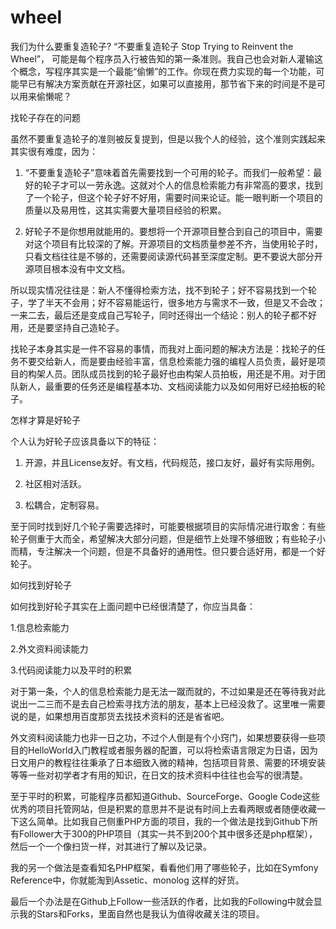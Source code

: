 # wheel


我们为什么要重复造轮子?
“不要重复造轮子 Stop Trying to Reinvent the Wheel”， 可能是每个程序员入行被告知的第一条准则。我自己也会对新人灌输这个概念，写程序其实是一个最能“偷懒”的工作。你现在费力实现的每一个功能，可能早已有解决方案贡献在开源社区，如果可以直接用，那节省下来的时间是不是可以用来偷懒呢？



找轮子存在的问题



虽然不要重复造轮子的准则被反复提到，但是以我个人的经验，这个准则实践起来其实很有难度，因为：



1. “不要重复造轮子”意味着首先需要找到一个可用的轮子。而我们一般希望：最好的轮子才可以一劳永逸。这就对个人的信息检索能力有非常高的要求，找到了一个轮子，但这个轮子好不好用，需要时间来论证。能一眼判断一个项目的质量以及易用性，这其实需要大量项目经验的积累。



2. 好轮子不是你想用就能用的。要想将一个开源项目整合到自己的项目中，需要对这个项目有比较深的了解。开源项目的文档质量参差不齐，当使用轮子时，只看文档往往是不够的，还需要阅读源代码甚至深度定制。更不要说大部分开源项目根本没有中文文档。



所以现实情况往往是：新人不懂得检索方法，找不到轮子；好不容易找到一个轮子，学了半天不会用；好不容易能运行，很多地方与需求不一致，但是又不会改；一来二去，最后还是变成自己写轮子，同时还得出一个结论：别人的轮子都不好用，还是要坚持自己造轮子。



找轮子本身其实是一件不容易的事情，而我对上面问题的解决方法是：找轮子的任务不要交给新人，而是要由经验丰富，信息检索能力强的编程人员负责，最好是项目的构架人员。团队成员找到的轮子最好也由构架人员拍板，用还是不用。对于团队新人，最重要的任务还是编程基本功、文档阅读能力以及如何用好已经拍板的轮子。



怎样才算是好轮子



个人认为好轮子应该具备以下的特征：



1. 开源，并且License友好。有文档，代码规范，接口友好，最好有实际用例。

2. 社区相对活跃。

3. 松耦合，定制容易。



至于同时找到好几个轮子需要选择时，可能要根据项目的实际情况进行取舍：有些轮子侧重于大而全，希望解决大部分问题，但是细节上处理不够细致；有些轮子小而精，专注解决一个问题，但是不具备好的通用性。但只要合适好用，都是一个好轮子。



如何找到好轮子



如何找到好轮子其实在上面问题中已经很清楚了，你应当具备：



1.信息检索能力

2.外文资料阅读能力

3.代码阅读能力以及平时的积累



对于第一条，个人的信息检索能力是无法一蹴而就的，不过如果是还在等待我对此说出一二三而不是去自己检索寻找方法的朋友，基本上已经没救了。这里唯一需要说的是，如果想用百度那货去找技术资料的还是省省吧。



外文资料阅读能力也非一日之功，不过个人倒是有个小窍门，如果想要获得一些项目的HelloWorld入门教程或者服务器的配置，可以将检索语言限定为日语，因为日文用户的教程往往秉承了日本细致入微的精神，包括项目背景、需要的环境安装等等一些对初学者才有用的知识，在日文的技术资料中往往也会写的很清楚。






至于平时的积累，可能程序员都知道Github、SourceForge、Google Code这些优秀的项目托管网站，但是积累的意思并不是说有时间上去看两眼或者随便收藏一下这么简单。比如我自己侧重PHP方面的项目，我的一个做法是找到Github下所有Follower大于300的PHP项目（其实一共不到200个其中很多还是php框架），然后一个一个像扫货一样，对其进行了解以及记录。



我的另一个做法是查看知名PHP框架，看看他们用了哪些轮子，比如在Symfony Reference中，你就能淘到Assetic、monolog 这样的好货。



最后一个办法是在Github上Follow一些活跃的作者，比如我的Following中就会显示我的Stars和Forks，里面自然也是我认为值得收藏关注的项目。



